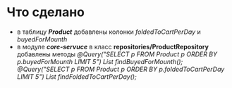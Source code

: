 # Что сделано

* в таблицу **_Product_** добавлены колонки _foldedToCartPerDay_ и _buyedForMounth_
* в модуле **_core-servuce_** в класс **repositories/ProductRepository** добавлены методы
       _@Query("SELECT p FROM Product p ORDER BY p.buyedForMounth LIMIT 5")
           List<Product> findBuyedForMounth();_
       _@Query("SELECT p FROM Product p ORDER BY p.foldedToCartPerDay LIMIT 5")
           List<Product> findFoldedToCartPerDay();_
   

